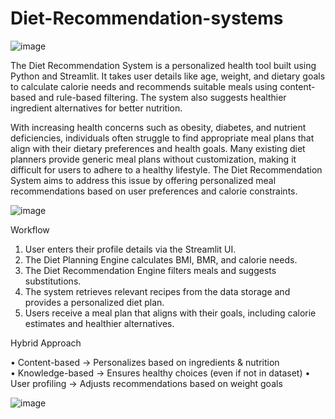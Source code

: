 # Diet-Recommendation-systems
![image](https://github.com/user-attachments/assets/cf58968a-90d7-4126-a495-9bf1e8948722)

The Diet Recommendation System is a personalized health tool built using Python and Streamlit. It takes user details like age, weight, and dietary goals to calculate calorie needs and recommends suitable meals using content-based and rule-based filtering. The system also suggests healthier ingredient alternatives for better nutrition.



With increasing health concerns such as obesity, diabetes, and nutrient deficiencies, individuals often struggle to find appropriate meal plans that align with their dietary preferences and health goals. Many existing diet planners provide generic meal plans without customization, making it difficult for users to adhere to a healthy lifestyle. The Diet Recommendation System aims to address this issue by offering personalized meal recommendations based on user preferences and calorie constraints.

![image](https://github.com/user-attachments/assets/99ab7266-0347-4548-9f64-f06f63f0bf15)

 Workflow 
1. User enters their profile details via the Streamlit UI. 
2. The Diet Planning Engine calculates BMI, BMR, and calorie needs. 
3. The Diet Recommendation Engine filters meals and suggests substitutions. 
4. The system retrieves relevant recipes from the data storage and provides a personalized 
diet plan. 
5. Users receive a meal plan that aligns with their goals, including calorie estimates and 
healthier alternatives.

Hybrid Approach 

• Content-based → Personalizes based on ingredients & nutrition  
• Knowledge-based → Ensures healthy choices (even if not in dataset) 
• User profiling → Adjusts recommendations based on weight goals

![image](https://github.com/user-attachments/assets/84d0353a-b4b2-4fc8-b994-36ac5c2a4713)




